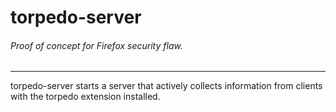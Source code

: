 # torpedo-server #
###### Proof of concept for Firefox security flaw. ######

----

torpedo-server starts a server that actively collects information from clients with the torpedo extension installed.
